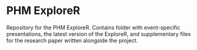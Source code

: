 # PHM ExploreR
Repository for the PHM ExploreR. Contains folder with event-specific presentations, the latest version of the ExploreR, and supplementary files for the research paper written alongside the project.
